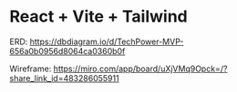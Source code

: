 # React + Vite + Tailwind

ERD: https://dbdiagram.io/d/TechPower-MVP-656a0b0956d8064ca0360b0f

Wireframe: https://miro.com/app/board/uXjVMq9Opck=/?share_link_id=483286055911